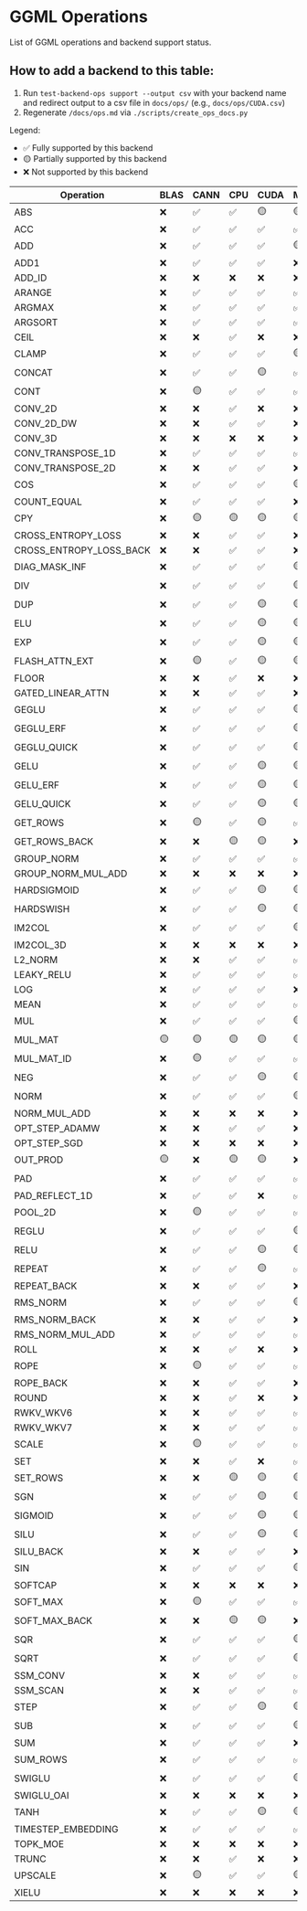 # GGML Operations

List of GGML operations and backend support status.

## How to add a backend to this table:

1. Run `test-backend-ops support --output csv` with your backend name and redirect output to a csv file in `docs/ops/` (e.g., `docs/ops/CUDA.csv`)
2. Regenerate `/docs/ops.md` via `./scripts/create_ops_docs.py`

Legend:
- ✅ Fully supported by this backend
- 🟡 Partially supported by this backend
- ❌ Not supported by this backend

| Operation | BLAS | CANN | CPU | CUDA | Metal | OpenCL | SYCL | Vulkan | zDNN |
|-----------|------|------|------|------|------|------|------|------|------|
|                              ABS | ❌ | ✅ | ✅ | 🟡 | 🟡 | ❌ | 🟡 | ❌ | ❌ |
|                              ACC | ❌ | ✅ | ✅ | ✅ | ✅ | ❌ | ✅ | ✅ | ❌ |
|                              ADD | ❌ | ✅ | ✅ | ✅ | 🟡 | 🟡 | ✅ | ✅ | ❌ |
|                             ADD1 | ❌ | ✅ | ✅ | ✅ | ❌ | ❌ | ✅ | ❌ | ❌ |
|                           ADD_ID | ❌ | ❌ | ❌ | ❌ | ❌ | ❌ | ❌ | ❌ | ❌ |
|                           ARANGE | ❌ | ✅ | ✅ | ✅ | ✅ | ❌ | ❌ | ❌ | ❌ |
|                           ARGMAX | ❌ | ✅ | ✅ | ✅ | ✅ | ❌ | ✅ | ✅ | ❌ |
|                          ARGSORT | ❌ | ✅ | ✅ | ✅ | ✅ | ✅ | ✅ | ✅ | ❌ |
|                             CEIL | ❌ | ❌ | ✅ | ❌ | ❌ | ❌ | ✅ | ❌ | ❌ |
|                            CLAMP | ❌ | ✅ | ✅ | ✅ | 🟡 | 🟡 | ✅ | 🟡 | ❌ |
|                           CONCAT | ❌ | ✅ | ✅ | 🟡 | ✅ | 🟡 | ✅ | ✅ | ❌ |
|                             CONT | ❌ | 🟡 | ✅ | ✅ | ✅ | 🟡 | 🟡 | 🟡 | ❌ |
|                          CONV_2D | ❌ | ❌ | ✅ | ❌ | ❌ | ✅ | ❌ | ✅ | ❌ |
|                       CONV_2D_DW | ❌ | ❌ | ✅ | ✅ | ❌ | ❌ | ❌ | ✅ | ❌ |
|                          CONV_3D | ❌ | ❌ | ❌ | ❌ | ❌ | ❌ | ❌ | ❌ | ❌ |
|                CONV_TRANSPOSE_1D | ❌ | ✅ | ✅ | ✅ | ✅ | ❌ | ✅ | ✅ | ❌ |
|                CONV_TRANSPOSE_2D | ❌ | ❌ | ✅ | ✅ | ❌ | ❌ | ❌ | ❌ | ❌ |
|                              COS | ❌ | ✅ | ✅ | ✅ | 🟡 | ❌ | ✅ | 🟡 | ❌ |
|                      COUNT_EQUAL | ❌ | ✅ | ✅ | ✅ | ❌ | ❌ | ✅ | ✅ | ❌ |
|                              CPY | ❌ | 🟡 | 🟡 | 🟡 | 🟡 | 🟡 | 🟡 | 🟡 | ❌ |
|               CROSS_ENTROPY_LOSS | ❌ | ❌ | ✅ | ✅ | ❌ | ❌ | ❌ | ❌ | ❌ |
|          CROSS_ENTROPY_LOSS_BACK | ❌ | ❌ | ✅ | ✅ | ❌ | ❌ | ❌ | ❌ | ❌ |
|                    DIAG_MASK_INF | ❌ | ✅ | ✅ | ✅ | 🟡 | 🟡 | ✅ | ✅ | ❌ |
|                              DIV | ❌ | ✅ | ✅ | ✅ | 🟡 | 🟡 | ✅ | ✅ | ❌ |
|                              DUP | ❌ | ✅ | ✅ | 🟡 | 🟡 | 🟡 | ✅ | 🟡 | ❌ |
|                              ELU | ❌ | ✅ | ✅ | 🟡 | 🟡 | ❌ | 🟡 | ❌ | ❌ |
|                              EXP | ❌ | ✅ | ✅ | 🟡 | 🟡 | ❌ | 🟡 | ❌ | ❌ |
|                   FLASH_ATTN_EXT | ❌ | 🟡 | ✅ | 🟡 | 🟡 | ❌ | ❌ | 🟡 | ❌ |
|                            FLOOR | ❌ | ❌ | ✅ | ❌ | ❌ | ❌ | ✅ | ❌ | ❌ |
|                GATED_LINEAR_ATTN | ❌ | ❌ | ✅ | ✅ | ❌ | ❌ | ✅ | ❌ | ❌ |
|                            GEGLU | ❌ | ✅ | ✅ | ✅ | 🟡 | ✅ | ✅ | 🟡 | ❌ |
|                        GEGLU_ERF | ❌ | ✅ | ✅ | ✅ | 🟡 | ✅ | ✅ | 🟡 | ❌ |
|                      GEGLU_QUICK | ❌ | ✅ | ✅ | ✅ | 🟡 | ✅ | ✅ | 🟡 | ❌ |
|                             GELU | ❌ | ✅ | ✅ | 🟡 | 🟡 | 🟡 | 🟡 | 🟡 | ❌ |
|                         GELU_ERF | ❌ | ✅ | ✅ | 🟡 | 🟡 | 🟡 | 🟡 | 🟡 | ❌ |
|                       GELU_QUICK | ❌ | ✅ | ✅ | 🟡 | 🟡 | 🟡 | 🟡 | 🟡 | ❌ |
|                         GET_ROWS | ❌ | 🟡 | ✅ | 🟡 | ✅ | 🟡 | 🟡 | 🟡 | ❌ |
|                    GET_ROWS_BACK | ❌ | ❌ | 🟡 | 🟡 | ❌ | ❌ | ❌ | ❌ | ❌ |
|                       GROUP_NORM | ❌ | ✅ | ✅ | ✅ | ✅ | ✅ | ✅ | ✅ | ❌ |
|               GROUP_NORM_MUL_ADD | ❌ | ❌ | ❌ | ❌ | ❌ | ❌ | ✅ | ❌ | ❌ |
|                      HARDSIGMOID | ❌ | ✅ | ✅ | 🟡 | 🟡 | ❌ | 🟡 | ❌ | ❌ |
|                        HARDSWISH | ❌ | ✅ | ✅ | 🟡 | 🟡 | ❌ | 🟡 | ❌ | ❌ |
|                           IM2COL | ❌ | ✅ | ✅ | ✅ | 🟡 | ✅ | ✅ | ✅ | ❌ |
|                        IM2COL_3D | ❌ | ❌ | ❌ | ❌ | ❌ | ❌ | ❌ | ❌ | ❌ |
|                          L2_NORM | ❌ | ❌ | ✅ | ✅ | ✅ | ❌ | ✅ | ✅ | ❌ |
|                       LEAKY_RELU | ❌ | ✅ | ✅ | ✅ | ✅ | ❌ | ✅ | ✅ | ❌ |
|                              LOG | ❌ | ✅ | ✅ | ✅ | ❌ | ❌ | ✅ | ❌ | ❌ |
|                             MEAN | ❌ | ✅ | ✅ | ✅ | ✅ | ❌ | ❌ | ❌ | ❌ |
|                              MUL | ❌ | ✅ | ✅ | ✅ | 🟡 | 🟡 | ✅ | ✅ | ❌ |
|                          MUL_MAT | 🟡 | 🟡 | 🟡 | 🟡 | 🟡 | 🟡 | 🟡 | 🟡 | 🟡 |
|                       MUL_MAT_ID | ❌ | 🟡 | ✅ | ✅ | ✅ | 🟡 | 🟡 | ✅ | ❌ |
|                              NEG | ❌ | ✅ | ✅ | 🟡 | 🟡 | ❌ | 🟡 | ❌ | ❌ |
|                             NORM | ❌ | ✅ | ✅ | ✅ | 🟡 | ✅ | ✅ | 🟡 | ❌ |
|                     NORM_MUL_ADD | ❌ | ❌ | ❌ | ❌ | ❌ | ❌ | ✅ | ❌ | ❌ |
|                   OPT_STEP_ADAMW | ❌ | ❌ | ✅ | ✅ | ❌ | ❌ | ❌ | ✅ | ❌ |
|                     OPT_STEP_SGD | ❌ | ❌ | ❌ | ❌ | ❌ | ❌ | ❌ | ❌ | ❌ |
|                         OUT_PROD | 🟡 | ❌ | 🟡 | 🟡 | ❌ | ❌ | 🟡 | ❌ | ❌ |
|                              PAD | ❌ | ✅ | ✅ | ✅ | ✅ | ✅ | 🟡 | ✅ | ❌ |
|                   PAD_REFLECT_1D | ❌ | ✅ | ✅ | ❌ | ✅ | ❌ | ✅ | ❌ | ❌ |
|                          POOL_2D | ❌ | 🟡 | ✅ | ✅ | ✅ | ❌ | ✅ | ✅ | ❌ |
|                            REGLU | ❌ | ✅ | ✅ | ✅ | 🟡 | ✅ | ✅ | 🟡 | ❌ |
|                             RELU | ❌ | ✅ | ✅ | 🟡 | 🟡 | 🟡 | 🟡 | 🟡 | ❌ |
|                           REPEAT | ❌ | ✅ | ✅ | 🟡 | ✅ | 🟡 | ✅ | 🟡 | ❌ |
|                      REPEAT_BACK | ❌ | ❌ | ✅ | ✅ | ❌ | ❌ | ❌ | ✅ | ❌ |
|                         RMS_NORM | ❌ | ✅ | ✅ | ✅ | 🟡 | ✅ | ✅ | ✅ | ❌ |
|                    RMS_NORM_BACK | ❌ | ❌ | ✅ | ✅ | ❌ | ❌ | ❌ | ✅ | ❌ |
|                 RMS_NORM_MUL_ADD | ❌ | ✅ | ✅ | ✅ | ✅ | ✅ | ✅ | ✅ | ❌ |
|                             ROLL | ❌ | ❌ | ✅ | ❌ | ❌ | ❌ | ❌ | ✅ | ❌ |
|                             ROPE | ❌ | 🟡 | ✅ | ✅ | ✅ | ✅ | ✅ | ✅ | ❌ |
|                        ROPE_BACK | ❌ | ❌ | ✅ | ✅ | ❌ | ❌ | ❌ | ✅ | ❌ |
|                            ROUND | ❌ | ❌ | ✅ | ❌ | ❌ | ❌ | ✅ | ❌ | ❌ |
|                        RWKV_WKV6 | ❌ | ❌ | ✅ | ✅ | ✅ | ❌ | ✅ | ✅ | ❌ |
|                        RWKV_WKV7 | ❌ | ❌ | ✅ | ✅ | ✅ | ❌ | ✅ | ✅ | ❌ |
|                            SCALE | ❌ | 🟡 | ✅ | ✅ | ✅ | ✅ | ✅ | ✅ | ❌ |
|                              SET | ❌ | ❌ | ✅ | ❌ | ✅ | ❌ | ❌ | ❌ | ❌ |
|                         SET_ROWS | ❌ | ❌ | 🟡 | 🟡 | 🟡 | 🟡 | 🟡 | 🟡 | ❌ |
|                              SGN | ❌ | ✅ | ✅ | 🟡 | 🟡 | ❌ | 🟡 | ❌ | ❌ |
|                          SIGMOID | ❌ | ✅ | ✅ | 🟡 | 🟡 | 🟡 | 🟡 | 🟡 | ❌ |
|                             SILU | ❌ | ✅ | ✅ | 🟡 | 🟡 | 🟡 | 🟡 | 🟡 | ❌ |
|                        SILU_BACK | ❌ | ❌ | ✅ | ✅ | ❌ | ❌ | ❌ | ✅ | ❌ |
|                              SIN | ❌ | ✅ | ✅ | ✅ | 🟡 | ❌ | ✅ | 🟡 | ❌ |
|                          SOFTCAP | ❌ | ❌ | ❌ | ❌ | ❌ | ❌ | ✅ | ❌ | ❌ |
|                         SOFT_MAX | ❌ | 🟡 | ✅ | ✅ | ✅ | ✅ | ✅ | ✅ | ❌ |
|                    SOFT_MAX_BACK | ❌ | ❌ | 🟡 | 🟡 | ❌ | ❌ | 🟡 | ✅ | ❌ |
|                              SQR | ❌ | ✅ | ✅ | ✅ | 🟡 | ❌ | ✅ | 🟡 | ❌ |
|                             SQRT | ❌ | ✅ | ✅ | ✅ | 🟡 | ❌ | ✅ | ❌ | ❌ |
|                         SSM_CONV | ❌ | ❌ | ✅ | ✅ | ✅ | ❌ | ❌ | ✅ | ❌ |
|                         SSM_SCAN | ❌ | ❌ | ✅ | ✅ | ✅ | ❌ | ❌ | ✅ | ❌ |
|                             STEP | ❌ | ✅ | ✅ | 🟡 | 🟡 | ❌ | 🟡 | ❌ | ❌ |
|                              SUB | ❌ | ✅ | ✅ | ✅ | 🟡 | 🟡 | ✅ | ✅ | ❌ |
|                              SUM | ❌ | ✅ | ✅ | ✅ | ❌ | ❌ | ✅ | ✅ | ❌ |
|                         SUM_ROWS | ❌ | ✅ | ✅ | ✅ | ✅ | ✅ | 🟡 | ✅ | ❌ |
|                           SWIGLU | ❌ | ✅ | ✅ | ✅ | 🟡 | ✅ | ✅ | 🟡 | ❌ |
|                       SWIGLU_OAI | ❌ | ❌ | ❌ | ❌ | ❌ | ❌ | ❌ | ❌ | ❌ |
|                             TANH | ❌ | ✅ | ✅ | 🟡 | 🟡 | ✅ | 🟡 | 🟡 | ❌ |
|               TIMESTEP_EMBEDDING | ❌ | ✅ | ✅ | ✅ | ✅ | ✅ | ✅ | ✅ | ❌ |
|                         TOPK_MOE | ❌ | ❌ | ❌ | ❌ | ❌ | ❌ | ✅ | ❌ | ❌ |
|                            TRUNC | ❌ | ❌ | ✅ | ❌ | ❌ | ❌ | ✅ | ❌ | ❌ |
|                          UPSCALE | ❌ | 🟡 | ✅ | ✅ | 🟡 | ✅ | 🟡 | ✅ | ❌ |
|                            XIELU | ❌ | ❌ | ❌ | ❌ | ❌ | ❌ | ❌ | ❌ | ❌ |
